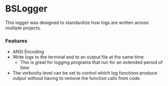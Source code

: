 # BSLogger

This logger was designed to standardize how logs are written across multiple projects.

### Features
- ANSI Encoding
- Write logs to the terminal and to an output file at the same time
  - This is great for logging programs that run for an extended period of time
- The verbosity level can be set to control which log functions produce output without having to remove the function calls from code

